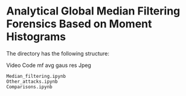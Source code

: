 # Analytical Global Median Filtering Forensics Based on Moment Histograms

The directory has the following structure:


Video
Code
mf
avg
gaus
res
Jpeg

	Median_filtering.ipynb
	Other_attacks.ipynb
	Comparisons.ipynb

